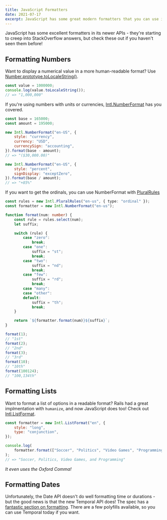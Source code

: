 ```yaml
---
title: JavaScript Formatters
date: 2021-07-17
excerpt: JavaScript has some great modern formatters that you can use in your code!
---
```


JavaScript has some excellent formatters in its newer APIs - they're starting to creep into StackOverflow answers, but check these out if you haven't seen them before!

## Formatting Numbers

Want to display a numerical value in a more human-readable format? Use [Number.prototype.toLocaleString()](https://developer.mozilla.org/en-US/docs/Web/JavaScript/Reference/Global_Objects/Number/toLocaleString).

```javascript title="numbers.js"
const value = 1000000;
console.log(value.toLocaleString());
// => "1,000,000"
```

If you're using numbers with units or currencies, [Intl.NumberFormat](https://developer.mozilla.org/en-US/docs/Web/JavaScript/Reference/Global_Objects/Intl/NumberFormat/NumberFormat) has you covered.

```javascript title="currency.js"
const base = 165000;
const amount = 195000;

new Intl.NumberFormat("en-US", {
	style: "currency",
	currency: "USD",
	currencySign: "accounting",
}).format(base - amount);
// => "($30,000.00)"

new Intl.NumberFormat("en-US", {
	style: "percent",
	signDisplay: "exceptZero",
}).format(base / amount);
// => "+85%"
```

If you want to get the ordinals, you can use NumberFormat with [PluralRules](https://developer.mozilla.org/en-US/docs/Web/JavaScript/Reference/Global_Objects/Intl/PluralRules)

```typescript title="ordinals.js"
const rules = new Intl.PluralRules("en-us", { type: "ordinal" });
const formatter = new Intl.NumberFormat("en-us");

function format(num: number) {
	const rule = rules.select(num);
	let suffix;

	switch (rule) {
		case "zero":
			break;
		case "one":
			suffix = "st";
			break;
		case "two":
			suffix = "nd";
			break;
		case "few":
			suffix = "rd";
			break;
		case "many":
		case "other":
		default:
			suffix = "th";
			break;
	}

	return `${formatter.format(num)}${suffix}`;
}

format(1);
// "1st"
format(2);
// "2nd"
format(3);
// "3rd"
format(10);
// "10th"
format(100124);
// "100,134th"
```

## Formatting Lists

Want to format a list of options in a readable format? Rails had a great implmentation with `humanize`, and now JavaScript does too! Check out [Intl.ListFormat](https://developer.mozilla.org/en-US/docs/Web/JavaScript/Reference/Global_Objects/Intl/ListFormat).

```javascript title="humanize.js"
const formatter = new Intl.ListFormat("en", {
	style: "long",
	type: "conjunction",
});

console.log(
	formatter.format(["Soccer", "Politics", "Video Games", "Programming"]),
);
// => "Soccer, Politics, Video Games, and Programming"
```

_It even uses the Oxford Comma!_

## Formatting Dates

Unfortunately, the Date API doesn't do well formatting time or durations - but the good news is that the new Temporal API does! The spec has a [fantastic section on formatting](https://tc39.es/proposal-temporal/docs/duration.html#toLocaleString). There are a few polyfills available, so you can use Temporal today if you want.
